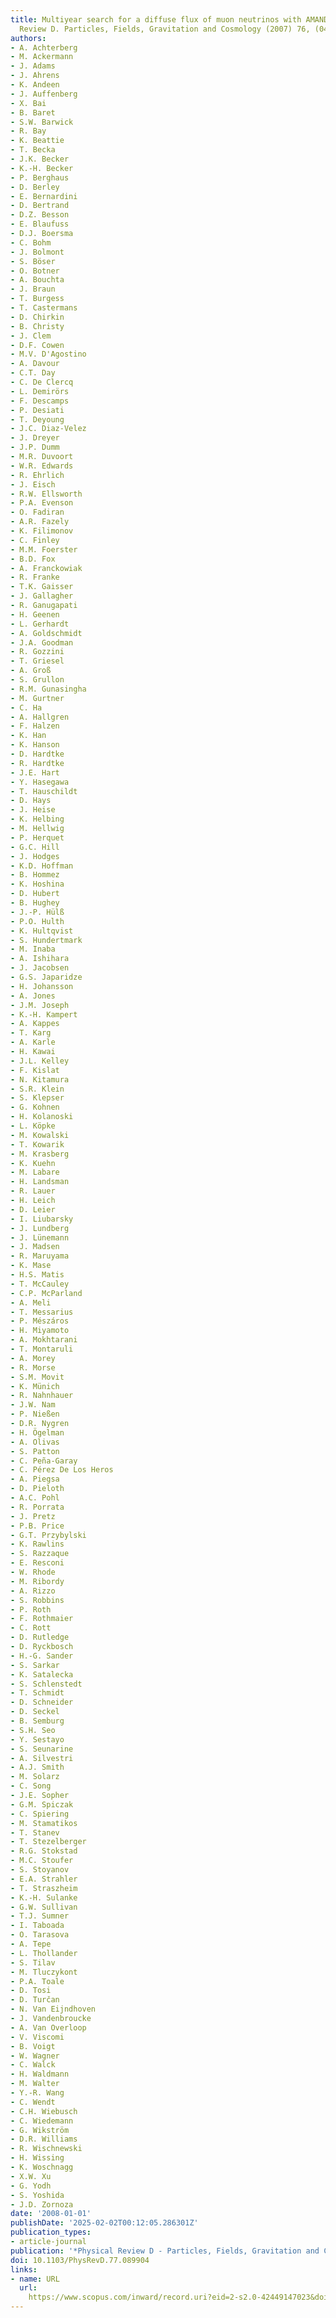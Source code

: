 ```yaml
---
title: Multiyear search for a diffuse flux of muon neutrinos with AMANDA-II (Physical
  Review D. Particles, Fields, Gravitation and Cosmology (2007) 76, (042008))
authors:
- A. Achterberg
- M. Ackermann
- J. Adams
- J. Ahrens
- K. Andeen
- J. Auffenberg
- X. Bai
- B. Baret
- S.W. Barwick
- R. Bay
- K. Beattie
- T. Becka
- J.K. Becker
- K.-H. Becker
- P. Berghaus
- D. Berley
- E. Bernardini
- D. Bertrand
- D.Z. Besson
- E. Blaufuss
- D.J. Boersma
- C. Bohm
- J. Bolmont
- S. Böser
- O. Botner
- A. Bouchta
- J. Braun
- T. Burgess
- T. Castermans
- D. Chirkin
- B. Christy
- J. Clem
- D.F. Cowen
- M.V. D'Agostino
- A. Davour
- C.T. Day
- C. De Clercq
- L. Demirörs
- F. Descamps
- P. Desiati
- T. Deyoung
- J.C. Diaz-Velez
- J. Dreyer
- J.P. Dumm
- M.R. Duvoort
- W.R. Edwards
- R. Ehrlich
- J. Eisch
- R.W. Ellsworth
- P.A. Evenson
- O. Fadiran
- A.R. Fazely
- K. Filimonov
- C. Finley
- M.M. Foerster
- B.D. Fox
- A. Franckowiak
- R. Franke
- T.K. Gaisser
- J. Gallagher
- R. Ganugapati
- H. Geenen
- L. Gerhardt
- A. Goldschmidt
- J.A. Goodman
- R. Gozzini
- T. Griesel
- A. Groß
- S. Grullon
- R.M. Gunasingha
- M. Gurtner
- C. Ha
- A. Hallgren
- F. Halzen
- K. Han
- K. Hanson
- D. Hardtke
- R. Hardtke
- J.E. Hart
- Y. Hasegawa
- T. Hauschildt
- D. Hays
- J. Heise
- K. Helbing
- M. Hellwig
- P. Herquet
- G.C. Hill
- J. Hodges
- K.D. Hoffman
- B. Hommez
- K. Hoshina
- D. Hubert
- B. Hughey
- J.-P. Hülß
- P.O. Hulth
- K. Hultqvist
- S. Hundertmark
- M. Inaba
- A. Ishihara
- J. Jacobsen
- G.S. Japaridze
- H. Johansson
- A. Jones
- J.M. Joseph
- K.-H. Kampert
- A. Kappes
- T. Karg
- A. Karle
- H. Kawai
- J.L. Kelley
- F. Kislat
- N. Kitamura
- S.R. Klein
- S. Klepser
- G. Kohnen
- H. Kolanoski
- L. Köpke
- M. Kowalski
- T. Kowarik
- M. Krasberg
- K. Kuehn
- M. Labare
- H. Landsman
- R. Lauer
- H. Leich
- D. Leier
- I. Liubarsky
- J. Lundberg
- J. Lünemann
- J. Madsen
- R. Maruyama
- K. Mase
- H.S. Matis
- T. McCauley
- C.P. McParland
- A. Meli
- T. Messarius
- P. Mészáros
- H. Miyamoto
- A. Mokhtarani
- T. Montaruli
- A. Morey
- R. Morse
- S.M. Movit
- K. Münich
- R. Nahnhauer
- J.W. Nam
- P. Nießen
- D.R. Nygren
- H. Ögelman
- A. Olivas
- S. Patton
- C. Peña-Garay
- C. Pérez De Los Heros
- A. Piegsa
- D. Pieloth
- A.C. Pohl
- R. Porrata
- J. Pretz
- P.B. Price
- G.T. Przybylski
- K. Rawlins
- S. Razzaque
- E. Resconi
- W. Rhode
- M. Ribordy
- A. Rizzo
- S. Robbins
- P. Roth
- F. Rothmaier
- C. Rott
- D. Rutledge
- D. Ryckbosch
- H.-G. Sander
- S. Sarkar
- K. Satalecka
- S. Schlenstedt
- T. Schmidt
- D. Schneider
- D. Seckel
- B. Semburg
- S.H. Seo
- Y. Sestayo
- S. Seunarine
- A. Silvestri
- A.J. Smith
- M. Solarz
- C. Song
- J.E. Sopher
- G.M. Spiczak
- C. Spiering
- M. Stamatikos
- T. Stanev
- T. Stezelberger
- R.G. Stokstad
- M.C. Stoufer
- S. Stoyanov
- E.A. Strahler
- T. Straszheim
- K.-H. Sulanke
- G.W. Sullivan
- T.J. Sumner
- I. Taboada
- O. Tarasova
- A. Tepe
- L. Thollander
- S. Tilav
- M. Tluczykont
- P.A. Toale
- D. Tosi
- D. Turčan
- N. Van Eijndhoven
- J. Vandenbroucke
- A. Van Overloop
- V. Viscomi
- B. Voigt
- W. Wagner
- C. Walck
- H. Waldmann
- M. Walter
- Y.-R. Wang
- C. Wendt
- C.H. Wiebusch
- C. Wiedemann
- G. Wikström
- D.R. Williams
- R. Wischnewski
- H. Wissing
- K. Woschnagg
- X.W. Xu
- G. Yodh
- S. Yoshida
- J.D. Zornoza
date: '2008-01-01'
publishDate: '2025-02-02T00:12:05.286301Z'
publication_types:
- article-journal
publication: '*Physical Review D - Particles, Fields, Gravitation and Cosmology*'
doi: 10.1103/PhysRevD.77.089904
links:
- name: URL
  url: 
    https://www.scopus.com/inward/record.uri?eid=2-s2.0-42449147023&doi=10.1103%2fPhysRevD.77.089904&partnerID=40&md5=c13b6ee5746d4b0dced9e183afa295c1
---
```


